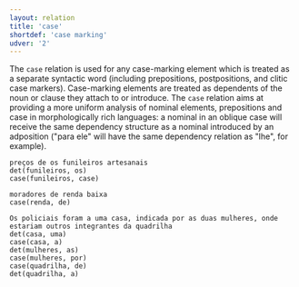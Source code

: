 ```yaml
---
layout: relation
title: 'case'
shortdef: 'case marking'
udver: '2'
---
```


The `case` relation is used for any case-marking element which is treated as a separate syntactic word (including prepositions, postpositions, and clitic case markers). Case-marking elements are treated as dependents of the noun or clause they attach to or introduce.  The `case` relation aims at providing a more uniform analysis of nominal elements, prepositions and case in morphologically rich languages: a nominal in an oblique case will receive the same dependency structure as a nominal introduced by an adposition ("para ele" will have the same dependency relation as "lhe", for example).

~~~ sdparse
preços de os funileiros artesanais
det(funileiros, os)
case(funileiros, case)
~~~

~~~ sdparse
moradores de renda baixa
case(renda, de)
~~~

~~~ sdparse
Os policiais foram a uma casa, indicada por as duas mulheres, onde estariam outros integrantes da quadrilha
det(casa, uma)
case(casa, a)
det(mulheres, as)
case(mulheres, por)
case(quadrilha, de)
det(quadrilha, a)
~~~
<!-- Interlanguage links updated Ne 5. května 2024, 18:20:48 CEST -->
